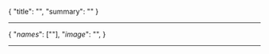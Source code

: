 <!--METADATA-->

{
	"title": "",
	"summary": ""
}

<!--METADATA-->
---
<!--INFOBOX-->

{
	"_names_": [""],
	"_image_": "",
}

<!--INFOBOX-->
---
<!--CONTENT-->



<!--CONTENT-->
